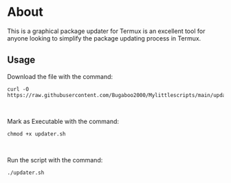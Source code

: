 <h1> About </h1>
<p> This is a graphical package updater for Termux is an excellent tool for anyone looking to simplify the package updating process in Termux.</p>
<h2>Usage</h2>

<p> Download the file with the command: </p>

```
curl -O https://raw.githubusercontent.com/Bugaboo2000/Mylittlescripts/main/updater.sh
```
<br>
<p>Mark as Executable with the command:</p>

```
chmod +x updater.sh
```
<br>
<p>Run the script with the command:</p>

```
./updater.sh
```
